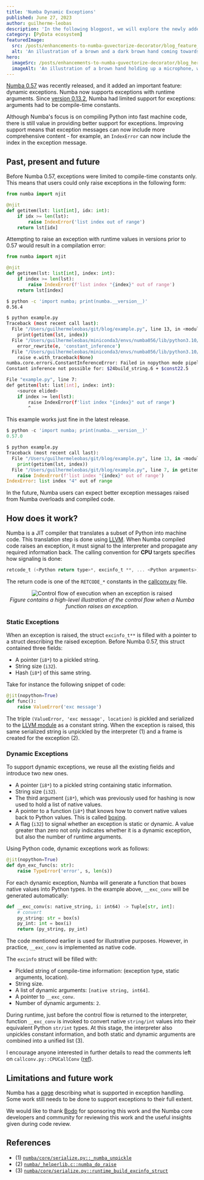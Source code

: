 ```yaml
---
title: 'Numba Dynamic Exceptions'
published: June 27, 2023
author: guilherme-leobas
description: 'In the following blogpost, we will explore the newly added feature in Numba: Dynamic exception support. We will discuss the previous limitations and explain how Numba was enhanced to handle runtime exceptions.'
category: [PyData ecosystem]
featuredImage:
  src: /posts/enhancements-to-numba-guvectorize-decorator/blog_feature_var1.svg
  alt: 'An illustration of a brown and a dark brown hand coming towards each other to pass a business card with the logo of Quansight Labs.'
hero:
  imageSrc: /posts/enhancements-to-numba-guvectorize-decorator/blog_hero_org.svg
  imageAlt: 'An illustration of a brown hand holding up a microphone, with some graphical elements highlighting the top of the microphone.'
---
```



[Numba 0.57](https://numba.readthedocs.io/en/stable/release-notes.html#version-0-57-0-1-may-2023) was recently released, and it added an important feature: dynamic exceptions. Numba now supports exceptions with runtime arguments. Since [version 0.13.2](https://numba.readthedocs.io/en/stable/release-notes.html#version-0-13-2), Numba had limited support for exceptions: arguments had to be compile-time constants.

Although Numba's focus is on compiling Python into fast machine code, there is still value in providing better support for exceptions. Improving support means that exception messages can now include more comprehensive content - for example, an `IndexError` can now include the index in the exception message.

## Past, present and future

Before Numba 0.57, exceptions were limited to compile-time constants only. This means that users could only raise exceptions in the following form:

```python
from numba import njit

@njit
def getitem(lst: list[int], idx: int):
    if idx >= len(lst):
        raise IndexError('list index out of range')
    return lst[idx]
```

Attempting to raise an exception with runtime values in versions prior to 0.57 would result in a compilation error:

```python
from numba import njit

@njit
def getitem(lst: list[int], index: int):
    if index >= len(lst):
        raise IndexError(f'list index "{index}" out of range')
    return lst[index]
```

```bash
$ python -c 'import numba; print(numba.__version__)'
0.56.4

$ python example.py
Traceback (most recent call last):
  File "/Users/guilhermeleobas/git/blog/example.py", line 13, in <module>
    print(getitem(lst, index))
  File "/Users/guilhermeleobas/miniconda3/envs/numba056/lib/python3.10/site-packages/numba/core/dispatcher.py", line 480, in _compile_for_args
    error_rewrite(e, 'constant_inference')
  File "/Users/guilhermeleobas/miniconda3/envs/numba056/lib/python3.10/site-packages/numba/core/dispatcher.py", line 409, in error_rewrite
    raise e.with_traceback(None)
numba.core.errors.ConstantInferenceError: Failed in nopython mode pipeline (step: nopython rewrites)
Constant inference not possible for: $24build_string.6 + $const22.5

File "example.py", line 7:
def getitem(lst: list[int], index: int):
    <source elided>
    if index >= len(lst):
        raise IndexError(f'list index "{index}" out of range')
        ^
```

This example works just fine in the latest release.

```python
$ python -c 'import numba; print(numba.__version__)'
0.57.0

$ python example.py
Traceback (most recent call last):
  File "/Users/guilhermeleobas/git/blog/example.py", line 13, in <module>
    print(getitem(lst, index))
  File "/Users/guilhermeleobas/git/blog/example.py", line 7, in getitem
    raise IndexError(f'list index "{index}" out of range')
IndexError: list index "4" out of range
```

In the future, Numba users can expect better exception messages raised from Numba overloads and compiled code.

## How does it work?

Numba is a JIT compiler that translates a subset of Python into machine code. This translation step is done using [LLVM](https://llvm.org/). When Numba compiled code raises an exception, it must signal to the interpreter and propagate any required information back. The calling convention for **CPU** targets specifies how signaling is done:

```c
retcode_t (<Python return type>*, excinfo_t **, ... <Python arguments>)
```

The return code is one of the `RETCODE_*` constants in the [callconv.py](https://github.com/numba/numba/blob/main/numba/core/callconv.py#L47-L55) file.

<p align="center">
    <img
     alt="Control flow of execution when an exception is raised"
     src="/posts/numba-dynamic-exceptions/diagram.png" />
    <br /><i>Figure contains a high-level illustration of the control flow
    when a Numba function raises an exception.</i>
</p>

### Static Exceptions

When an exception is raised, the struct `excinfo_t**` is filled with a pointer to a struct describing the raised exception. Before Numba 0.57, this struct contained three fields:

- A pointer (`i8*`) to a pickled string.
- String size (`i32`).
- Hash (`i8*`) of this same string.

Take for instance the following snippet of code:

```python
@jit(nopython=True)
def func():
    raise ValueError('exc message')
```

The triple `(ValueError, 'exc message', location)` is pickled and serialized to the [LLVM module](https://llvm.org/docs/LangRef.html#module-structure) as a constant string. When the exception is raised, this same serialized string is unpickled by the interpreter (1) and a frame is created for the exception (2).

### Dynamic Exceptions

To support dynamic exceptions, we reuse all the existing fields and introduce two new ones.

- A pointer (`i8*`) to a pickled string containing static information.
- String size (`i32`).
- The third argument (`i8*`), which was previously used for hashing is now used to hold a list of native values.
- A pointer to a function (`i8*`) that knows how to convert native values back to Python values. This is called [boxing](https://numba.pydata.org/numba-doc/dev/extending/interval-example.html#boxing-and-unboxing).
- A flag (`i32`) to signal whether an exception is static or dynamic. A value greater than zero not only indicates whether it is a dynamic exception, but also the number of runtime arguments.

Using Python code, dynamic exceptions work as follows:

```python
@jit(nopython=True)
def dyn_exc_func(s: str):
    raise TypeError('error', s, len(s))
```

For each dynamic exception, Numba will generate a function that boxes native values into Python types. In the example above, `__exc_conv` will be generated automatically:

```python
def __exc_conv(s: native_string, i: int64) -> Tuple[str, int]:
    # convert
    py_string: str = box(s)
    py_int: int = box(i)
    return (py_string, py_int)
```

The code mentioned earlier is used for illustrative purposes. However, in practice, `__exc_conv` is implemented as native code.

The `excinfo` struct will be filled with:

- Pickled string of compile-time information: (exception type, static arguments, location).
- String size.
- A list of dynamic arguments: `[native string, int64]`.
- A pointer to `__exc_conv`.
- Number of dynamic arguments: `2`.

During runtime, just before the control flow is returned to the interpreter, function `__exc_conv` is invoked to convert native `string/int` values into their equivalent Python `str/int` types. At this stage, the interpreter also unpickles constant information, and both static and dynamic arguments are combined into a unified list (3).

I encourage anyone interested in further details to read the comments left on `callconv.py::CPUCallConv` ([ref](https://github.com/numba/numba/blob/c9cc06ba1410aff242764ffde8387a1bef2180ae/numba/core/callconv.py#L411-L444)).

## Limitations and future work

Numba has a [page](https://numba.readthedocs.io/en/stable/reference/pysupported.html#exception-handling) describing what is supported in exception handling. Some work still needs to be done to support exceptions to their full extent.

We would like to thank [Bodo](https://bodo.ai) for sponsoring this work and the Numba core developers and community for reviewing this work and the useful insights given during code review.

## References

* (1) [`numba/core/serialize.py::_numba_unpickle`](https://github.com/numba/numba/blob/82d3cbb8818b43dc66e5dd4bb38355eaf25131be/numba/core/serialize.py#L30-L49)
* (2) [`numba/_helperlib.c::numba_do_raise`](https://github.com/numba/numba/blob/39fc546dda0a21b90432e60f3c5e8c34f7892024/numba/_helperlib.c#L995-L1025)
* (3) [`numba/core/serialize.py::runtime_build_excinfo_struct`](https://github.com/numba/numba/blob/82d3cbb8818b43dc66e5dd4bb38355eaf25131be/numba/core/serialize.py#L64-L73)
